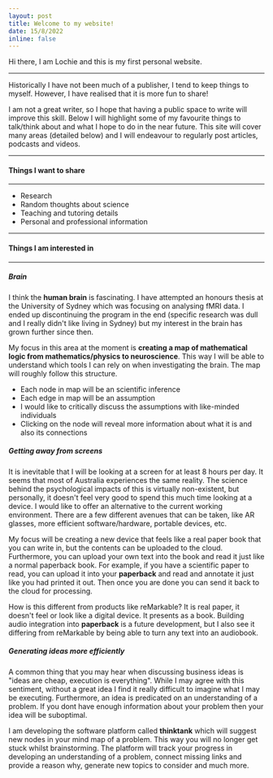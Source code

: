 ```yaml
---
layout: post
title: Welcome to my website!
date: 15/8/2022
inline: false
---
```


Hi there, I am Lochie and this is my first personal website. 

***

Historically I have not been much of a publisher, I tend to keep things to myself. However, I have realised that it is more fun to share!

I am not a great writer, so I hope that having a public space to write will improve this skill. Below I will highlight some of my favourite things to talk/think about and what I hope to do in the near future. This site will cover many areas (detailed below) and I will endeavour to regularly post articles, podcasts and videos.

***

#### **Things I want to share**

***

<ul>
    <li>Research</li>
    <li>Random thoughts about science</li>
    <li>Teaching and tutoring details</li>
    <li>Personal and professional information</li>
</ul>


***

#### **Things I am interested in**

***

##### **Brain** 

I think the **human brain** is fascinating. I have attempted an honours thesis at the University of Sydney which was focusing on analysing fMRI data. I ended up discontinuing the program in the end (specific research was dull and I really didn't like living in Sydney) but my interest in the brain has grown further since then. 

My focus in this area at the moment is **creating a map of mathematical logic from mathematics/physics to neuroscience**. This way I will be able to understand which tools I can rely on when investigating the brain. The map will roughly follow this structure.
<ul>
    <li>Each node in map will be an scientific inference</li>
    <li>Each edge in map will be an assumption</li>
    <li>I would like to critically discuss the assumptions with like-minded individuals</li>
    <li>Clicking on the node will reveal more information about what it is and also its connections</li>
</ul>

##### **Getting away from screens**

It is inevitable that I will be looking at a screen for at least 8 hours per day. It seems that most of Australia experiences the same reality. The science behind the psychological impacts of this is virtually non-existent, but personally, it doesn't feel very good to spend this much time looking at a device. I would like to offer an alternative to the current working environment. There are a few different avenues that can be taken, like AR glasses, more efficient software/hardware, portable devices, etc.

My focus will be creating a new device that feels like a real paper book that you can write in, but the contents can be uploaded to the cloud. Furthermore, you can upload your own text into the book and read it just like a normal paperback book. For example, if you have a scientific paper to read, you can upload it into your **paperback** and read and annotate it just like you had printed it out. Then once you are done you can send it back to the cloud for processing.

How is this different from products like reMarkable? It is real paper, it doesn't feel or look like a digital device. It presents as a book. Building audio integration into **paperback** is a future development, but I also see it differing from reMarkable by being able to turn any text into an audiobook.

##### **Generating ideas more efficiently**

A common thing that you may hear when discussing business ideas is "ideas are cheap, execution is everything". While I may agree with this sentiment, without a great idea I find it really difficult to imagine what I may be executing. Furthermore, an idea is predicated on an understanding of a problem. If you dont have enough information about your problem then your idea will be suboptimal.

I am developing the software platform called **thinktank** which will suggest new nodes in your mind map of a problem. This way you will no longer get stuck whilst brainstorming. The platform will track your progress in developing an understanding of a problem, connect missing links and provide a reason why, generate new topics to consider and much more.